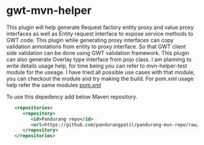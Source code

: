 gwt-mvn-helper
==============

This plugin will help generate Request factory entity proxy and value proxy interfaces as well as Entity request interface to expose service methods to GWT code. This plugin whlie generating proxy interfaces can copy validation annotations from entity to proxy interface. So that GWT client side validation can be done using GWT validation framework. This plugin can also generate Overlay type interface from pojo class. I am planning to write details usage help, for time being you can refer to mvn-helper-test module for the useage. I have tried all possible use cases with that module, you can checkout the module and try making the build. For pom.xml usage help refer the same modules  [pom.xml](https://github.com/pandurangpatil/gwt-mvn-helper/blob/master/mvn-helper-test/pom.xml)


To use this depedency add below Maven repository.
```xml
   <repositories>
      <repository>
         <id>Pandurang repo</id>
         <url>https://github.com/pandurangpatil/pandurang-mvn-repo/raw/master/releases</url>
      </repository>
   </repositories>
```
